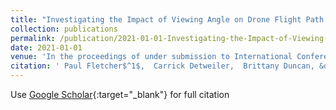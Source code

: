 ```yaml
---
title: "Investigating the Impact of Viewing Angle on Drone Flight Path Perception"
collection: publications
permalink: /publication/2021-01-01-Investigating-the-Impact-of-Viewing-Angle-on-Drone-Flight-Path-Perception
date: 2021-01-01
venue: 'In the proceedings of under submission to International Conference on Robotics and Automation'
citation: ' Paul Fletcher$^1$,  Carrick Detweiler,  Brittany Duncan, &quot;Investigating the Impact of Viewing Angle on Drone Flight Path Perception.&quot; In the proceedings of under submission to International Conference on Robotics and Automation, 2021.'
---
```

Use [Google Scholar](https://scholar.google.com/scholar?q=Investigating+the+Impact+of+Viewing+Angle+on+Drone+Flight+Path+Perception){:target="_blank"} for full citation